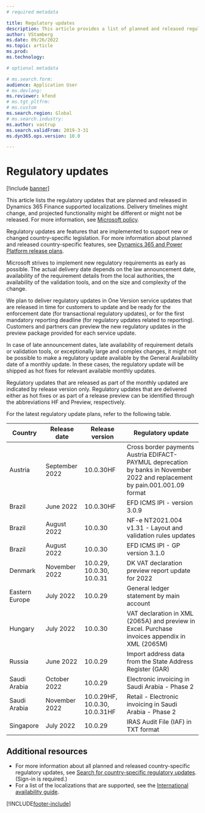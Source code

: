 ```yaml
---
# required metadata

title: Regulatory updates
description: This article provides a list of planned and released regulatory updates for Microsoft Dynamics 365 Finance.
author: VStamberg
ms.date: 09/26/2022
ms.topic: article
ms.prod: 
ms.technology: 

# optional metadata

# ms.search.form:
audience: Application User
# ms.devlang: 
ms.reviewer: kfend
# ms.tgt_pltfrm: 
# ms.custom
ms.search.region: Global
# ms.search.industry: 
ms.author: vastrup
ms.search.validFrom: 2019-3-31
ms.dyn365.ops.version: 10.0

---
```


# Regulatory updates

[!include [banner](../includes/banner.md)]

This article lists the regulatory updates that are planned and released in Dynamics 365 Finance supported localizations. Delivery timelines might change, and projected functionality might be different or might not be released. For more information, see [Microsoft policy](https://go.microsoft.com/fwlink/p/?linkid=2007332). 

Regulatory updates are features that are implemented to support new or changed country-specific legislation. For more information about planned and released country-specific features, see [Dynamics 365 and Power Platform release plans](/business-applications-release-notes/index).

Microsoft strives to implement new regulatory requirements as early as possible. The actual delivery date depends on the law announcement date, availability of the requirement details from the local authorities, the availability of the validation tools, and on the size and complexity of the change.

We plan to deliver regulatory updates in One Version service updates that are released in time for customers to update and be ready for the enforcement date (for transactional regulatory updates), or for the first mandatory reporting deadline (for regulatory updates related to reporting). Customers and partners can preview the new regulatory updates in the preview package provided for each service update.

In case of late announcement dates, late availability of requirement details or validation tools, or exceptionally large and complex changes, it might not be possible to make a regulatory update available by the General Availability date of a monthly update. In these cases, the regulatory update will be shipped as hot fixes for relevant available monthly updates.

Regulatory updates that are released as part of the monthly updated are indicated by release version only. Regulatory updates that are delivered either as hot fixes or as part of a release preview can be identified through the abbreviations HF and Preview, respectively. 

For the latest regulatory update plans, refer to the following table.   

|Country|Release date|Release version|Regulatory update|
|--------------------|---------------|-------|-------| 
|      Austria         |   September 2022         | 10.0.30HF         |    Cross border payments Austria EDIFACT-PAYMUL deprecation by banks in November 2022 and replacement by pain.001.001.09 format  |
|      Brazil         |   June 2022         | 10.0.30HF         |    EFD ICMS IPI - version 3.0.9  |
|      Brazil         |   August 2022         | 10.0.30         |    NF-e NT2021.004  v1.31 - Layout and validation rules updates  |
|      Brazil         |   August 2022         | 10.0.30         |    EFD ICMS IPI - GP version 3.1.0  |
|      Denmark         |   November 2022         | 10.0.29, 10.0.30, 10.0.31   |    DK VAT declaration preview report update for 2022  |
|      Eastern Europe         |   July 2022         | 10.0.29         |    General ledger statement by main account  |
|      Hungary         |   July 2022         | 10.0.30         |    VAT declaration in XML (2065A) and preview in Excel. Purchase invoices appendix in XML (2065M)  |
|      Russia          |   June 2022     | 10.0.29    |  Import address data from the State Address Register (GAR)|
|      Saudi Arabia      |   October 2022| 10.0.29 | Electronic invoicing in Saudi Arabia - Phase 2|
|      Saudi Arabia      |   November 2022| 10.0.29HF, 10.0.30, 10.0.31HF | Retail - Electronic invoicing in Saudi Arabia - Phase 2|
|      Singapore      |   July 2022| 10.0.29 | IRAS Audit File (IAF) in TXT format|


## Additional resources
- For more information about all planned and released country-specific regulatory updates, see [Search for country-specific regulatory updates](search-for-regulatory-updates.md). (Sign-in is required.)
- For a list of the localizations that are supported, see the [International availability guide](https://aka.ms/dynamics_365_international_availability_deck).



[!INCLUDE[footer-include](../../includes/footer-banner.md)]
